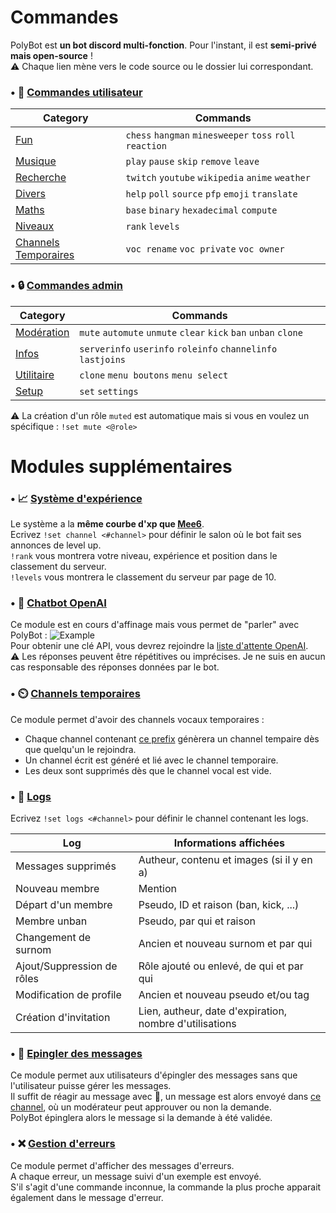 # Commandes

PolyBot est **un bot discord multi-fonction**. Pour l'instant, il est **semi-privé mais open-source** !<br>
⚠️ Chaque lien mène vers le code source ou le dossier lui correspondant.<br>


### • 🧍 [Commandes utilisateur](https://github.com/MrSpaar/PolyBot/tree/master/commands)

|                                          Category                                         |                         Commands                       |
|-------------------------------------------------------------------------------------------|--------------------------------------------------------|
|[Fun](https://github.com/MrSpaar/PolyBot/blob/master/modules/fun.py)                      | `chess` `hangman` `minesweeper` `toss` `roll` `reaction`|
|[Musique](https://github.com/MrSpaar/PolyBot/blob/master/modules/music.py)                | `play` `pause` `skip` `remove` `leave`                  |
|[Recherche](https://github.com/MrSpaar/PolyBot/blob/master/modules/search.py)             | `twitch` `youtube` `wikipedia` `anime` `weather`        |
|[Divers](https://github.com/MrSpaar/PolyBot/blob/master/modules/misc.py)                  | `help` `poll` `source` `pfp` `emoji` `translate`        |
|[Maths](https://github.com/MrSpaar/PolyBot/blob/master/modules/maths.py)                  | `base` `binary` `hexadecimal` `compute`                 |
|[Niveaux](https://github.com/MrSpaar/PolyBot/blob/master/modules/levels.py)               | `rank` `levels`                                         |
|[Channels Temporaires](https://github.com/MrSpaar/PolyBot/blob/master/modules/channels.py)| `voc rename` `voc private` `voc owner`                  |

### • 🔒 [Commandes admin](https://github.com/MrSpaar/PolyBot/tree/master/admin)

|                                        Category                                |                                   Commands                                |
|--------------------------------------------------------------------------------|---------------------------------------------------------------------------|
|[Modération](https://github.com/MrSpaar/PolyBot/blob/master/modules/moderation.py)| `mute` `automute` `unmute` `clear` `kick` `ban` `unban` `clone`         |
|[Infos](https://github.com/MrSpaar/PolyBot/blob/master/modules/informations.py)   | `serverinfo` `userinfo` `roleinfo` `channelinfo` `lastjoins`            |
|[Utilitaire](https://github.com/MrSpaar/PolyBot/blob/master/modules/utility.py)   | `clone` `menu boutons` `menu select`                                    |
|[Setup](https://github.com/MrSpaar/PolyBot/blob/master/modules/setup.py)          | `set` `settings`                                                        |

⚠️ La création d'un rôle `muted` est automatique mais si vous en voulez un spécifique : `!set mute <@role>`

# Modules supplémentaires

### • 📈 [Système d'expérience](https://github.com/MrSpaar/PolyBot/blob/master/modules/levels.py)

Le système a la **même courbe d'xp que [Mee6](https://mee6.xyz/)**. <br>
Ecrivez `!set channel <#channel>` pour définir le salon où le bot fait ses annonces de level up.<br>
`!rank` vous montrera votre niveau, expérience et position dans le classement du serveur.<br>
`!levels` vous montrera le classement du serveur par page de 10.

### • 💬 [Chatbot OpenAI](https://github.com/MrSpaar/PolyBot/blob/master/modules/openai.py)

Ce module est en cours d'affinage mais vous permet de "parler" avec PolyBot :
![Example](https://i.imgur.com/wVMC2wJ.png)<br>
Pour obtenir une clé API, vous devrez rejoindre la [liste d'attente OpenAI](https://share.hsforms.com/1Lfc7WtPLRk2ppXhPjcYY-A4sk30). <br>
⚠️ Les réponses peuvent être répétitives ou imprécises. Je ne suis en aucun cas responsable des réponses données par le bot.

### • ⏲️ [Channels temporaires](https://github.com/MrSpaar/PolyBot/blob/master/modules/channels.py)

Ce module permet d'avoir des channels vocaux temporaires :

- Chaque channel contenant [ce prefix](https://github.com/MrSpaar/PolyBot/blob/master/modules/channels.py#L18) génèrera un channel tempaire dès que quelqu'un le rejoindra.
- Un channel écrit est généré et lié avec le channel temporaire.
- Les deux sont supprimés dès que le channel vocal est vide.

### • 📝 [Logs](https://github.com/MrSpaar/PolyBot/blob/master/modules/logs.py)

Ecrivez `!set logs <#channel>` pour définir le channel contenant les logs.

|           Log            |                Informations affichées                  |
|--------------------------|--------------------------------------------------------|
|Messages supprimés        | Autheur, contenu et images (si il y en a)              |
|Nouveau membre            | Mention                                                |
|Départ d'un membre        | Pseudo, ID et raison (ban, kick, ...)                  |
|Membre unban              | Pseudo, par qui et raison                              |
|Changement de surnom      | Ancien et nouveau surnom et par qui                    |
|Ajout/Suppression de rôles| Rôle ajouté ou enlevé, de qui et par qui               |
|Modification de profile   | Ancien et nouveau pseudo et/ou tag                     |
|Création d'invitation     | Lien, autheur, date d'expiration, nombre d'utilisations|

### • 📌 [Epingler des messages](https://github.com/MrSpaar/PolyBot/blob/master/modules/pin.py)

Ce module permet aux utilisateurs d'épingler des messages sans que l'utilisateur puisse gérer les messages.<br>
Il suffit de réagir au message avec 📌, un message est alors envoyé dans [ce channel](https://github.com/MrSpaar/PolyBot/blob/master/events/pin.py#L18), où un modérateur peut approuver ou non la demande.<br>
PolyBot épinglera alors le message si la demande à été validée.

### • ❌ [Gestion d'erreurs](https://github.com/MrSpaar/PolyBot/blob/master/modules/errors.py)

Ce module permet d'afficher des messages d'erreurs.<br>
A chaque erreur, un message suivi d'un exemple est envoyé.<br>
S'il s'agit d'une commande inconnue, la commande la plus proche apparait également dans le message d'erreur.
